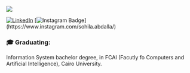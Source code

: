 
![](https://user-images.githubusercontent.com/53753947/234941254-513b6987-d712-4da9-8e01-01b415bbbcbb.gif)


<a href="https://www.linkedin.com/in/sohila-abdalla/"> <img alt="LinkedIn" src="https://img.shields.io/badge/LinkedIn-sohila%20abdalla%20-blue?style=flat&logo=linkedin"></a> [![Instagram Badge](https://img.shields.io/badge/sohila.abdalla_-purple?&logo=instagram&logoColor=white&link=[https://www.instagram.com/sohila.abdalla/](https://www.instagram.com/sohila.abdalla/))](https://www.instagram.com/sohila.abdalla/)

### :mortar_board: Graduating:
Information System bachelor degree, in FCAI (Facutly fo Computers and Artificial Intelligence), Cairo University.

<!--
**sohilaabdallaa/sohilaabdallaa** is a ✨ _special_ ✨ repository because its `README.md` (this file) appears on your GitHub profile.

**Talking about Personal Stuffs:**

- 🔭 I’m currently working on Misr Language schools.
- 🌱 I’m currently learning Linux and C.
- 👯 I’m looking to collaborate on ...
- 💬 Ask me about anything, I am happy to help.
- 📫 How to reach me: sohilaabdalla113@gmail.com
- 😄 Pronouns: she/her
-->


